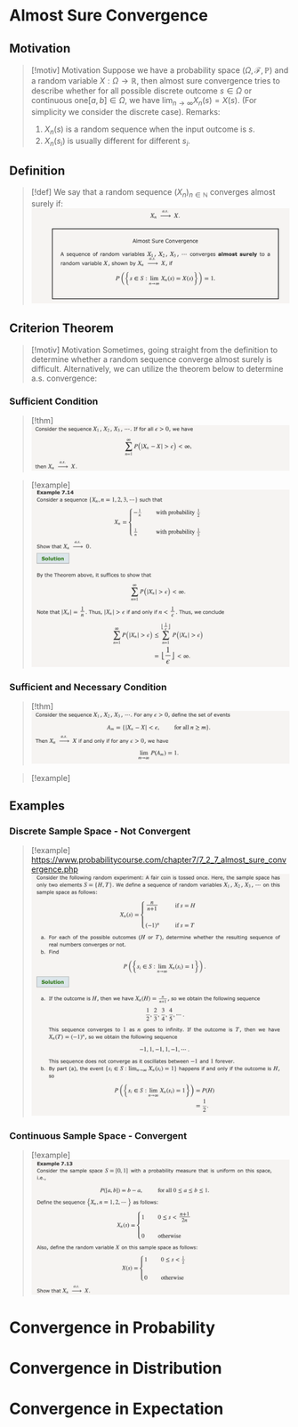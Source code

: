 # Almost Sure Convergence
## Motivation
> [!motiv] Motivation
> Suppose we have a probability space $(\Omega,\mathcal{F},\mathbb{P})$ and a random variable $X:\Omega\to \mathbb{R}$, then almost sure convergence tries to describe whether for all possible discrete outcome $s\in \Omega$ or continuous one$[a,b]\in \Omega$, we have $\lim_{n\to \infty}X_n(s)=X(s)$. (For simplicity we consider the discrete case).
> Remarks:
> 1. $X_n(s)$ is a random sequence when the input outcome is $s$.
> 2. $X_n(s_i)$ is usually different for different $s_{i}$.

## Definition
> [!def]
> We say that a random sequence $(X_n)_{n\in \mathbb{N}}$ converges almost surely if:
> ![](Convergence%20Theorems.assets/image-20231109173519754.png)



## Criterion Theorem
> [!motiv] Motivation
> Sometimes, going straight from the definition to determine whether a random sequence converge almost surely is difficult. 
> Alternatively, we can utilize the theorem below to determine a.s. convergence:


### Sufficient Condition
> [!thm]
> ![](Convergence%20Theorems.assets/image-20231109180656666.png)

> [!example]
> ![](Convergence%20Theorems.assets/image-20231109181402769.png)


### Sufficient and Necessary Condition
> [!thm]
> ![](Convergence%20Theorems.assets/image-20231109180714274.png)

> [!example]
> 



## Examples
### Discrete Sample Space - Not Convergent
> [!example]
> https://www.probabilitycourse.com/chapter7/7_2_7_almost_sure_convergence.php
> ![](Convergence%20Theorems.assets/image-20231109173636369.png)


### Continuous Sample Space - Convergent
> [!example]
> ![](Convergence%20Theorems.assets/image-20231109180010709.png)






# Convergence in Probability



# Convergence in Distribution



# Convergence in Expectation